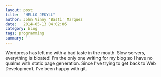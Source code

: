 ```yaml
---
layout: post
title:  "HELLO JEKYLL"
author: John Vinny 'Basti' Marquez
date:   2014-05-13 04:02:05
category: blog
tags: programming
summary: ''
---
```


Wordpress has left me with a bad taste in the mouth. Slow servers, everything is bloated! I'm the only one writing for my blog so I have no qualms with static page generation. Since I've trying to get back to Web Development, I've been happy with git.

#


